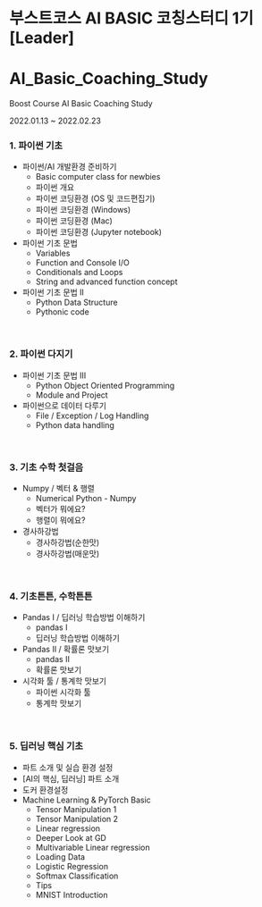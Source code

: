 # 부스트코스 AI BASIC 코칭스터디 1기 [Leader]
# AI_Basic_Coaching_Study

Boost Course AI Basic Coaching Study

2022.01.13 ~ 2022.02.23
<br>

### 1. 파이썬 기초
- 파이썬/AI 개발환경 준비하기
    - Basic computer class for newbies
    - 파이썬 개요
    - 파이썬 코딩환경 (OS 및 코드편집기)
    - 파이썬 코딩환경 (Windows)
    - 파이썬 코딩환경 (Mac)
    - 파이썬 코딩환경 (Jupyter notebook)
- 파이썬 기초 문법
    - Variables
    - Function and Console I/O
    - Conditionals and Loops
    - String and advanced function concept
- 파이썬 기초 문법 II
    - Python Data Structure
    - Pythonic code
<br>

### 2. 파이썬 다지기
- 파이썬 기초 문법 III
    - Python Object Oriented Programming
    - Module and Project
- 파이썬으로 데이터 다루기
    - File / Exception / Log Handling
    - Python data handling
<br>

### 3. 기초 수학 첫걸음
- Numpy / 벡터 & 행렬
    - Numerical Python - Numpy
    - 벡터가 뭐에요?
    - 행렬이 뭐에요?
- 경사하강법
    - 경사하강법(순한맛)
    - 경사하강법(매운맛)
<br>

### 4. 기초튼튼, 수학튼튼
- Pandas I / 딥러닝 학습방법 이해하기
    - pandas I
    - 딥러닝 학습방법 이해하기
- Pandas II / 확률론 맛보기
    - pandas II
    - 확률론 맛보기
- 시각화 툴 / 통계학 맛보기
    - 파이썬 시각화 툴
    - 통계학 맛보기
<br>

### 5. 딥러닝 핵심 기초
- 파트 소개 및 실습 환경 설정
- [AI의 핵심, 딥러닝] 파트 소개
- 도커 환경설정
- Machine Learning & PyTorch Basic
    - Tensor Manipulation 1
    - Tensor Manipulation 2
    - Linear regression
    - Deeper Look at GD
    - Multivariable Linear regression
    - Loading Data
    - Logistic Regression
    - Softmax Classification
    - Tips
    - MNIST Introduction
<br>
